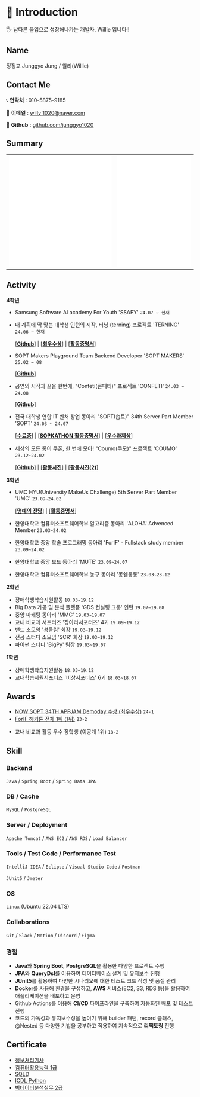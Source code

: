 # 🔎 Introduction
🖐️ 남다른 몰입으로 성장해나가는 개발자, Willie 입니다!!
     
## Name
정정교 Junggyo Jung  / 윌리(Willie)

## Contact Me

📞 **연락처** : 010-5875-9185

📧 **이메일** : wilIy_1020@naver.com

<!-- 📑 **블로그** : [willie의 작은 공간](https://willie1020.tistory.com/) -->

🔗 **Github** : [github.com/junggyo1020](https://github.com/junggyo1020)

## Summary
<table>
  <tbody>
    <tr>
    <td align="center">
      <img src="github-metrics-left.svg" alt="" />
    </td>
    <td align="center">
      <img src="github-metrics-right.svg" alt=""/>
    </td>
    </tr>
  </tbody>
</table>

<!-- [![Solved.ac Profile](http://mazassumnida.wtf/api/v2/generate_badge?boj=jungyo1020)](https://solved.ac/jungyo1020/) -->

## Activity

**4학년**
- Samsung Software AI academy For Youth 'SSAFY' `24.07 ~ 현재`

- 내 계획에 딱 맞는 대학생 인턴의 시작, 터닝 (terning) 프로젝트 'TERNING' `24.06 ~ 현재`
    
    [[**Github**](https://github.com/teamterning/Terning-Server)] | [[**최우수상**](https://github.com/junggyo1020/junggyo1020/blob/main/image/SOPT_APPJAM_%E1%84%8E%E1%85%AC%E1%84%8B%E1%85%AE%E1%84%89%E1%85%AE%E1%84%89%E1%85%A1%E1%86%BC.JPG)] | [[**활동증명서**](https://github.com/junggyo1020/junggyo1020/blob/main/image/APPJAM%E1%84%92%E1%85%AA%E1%86%AF%E1%84%83%E1%85%A9%E1%86%BC%E1%84%8B%E1%85%B5%E1%86%AB%E1%84%8C%E1%85%B3%E1%86%BC%E1%84%89%E1%85%A5.JPG)]
  
- SOPT Makers Playground Team Backend Developer 'SOPT MAKERS' `25.02 ~ 08`

     [[**Github**](https://github.com/sopt-makers/sopt-playground-backend)]

- 공연의 시작과 끝을 한번에, "Confeti(콘페티)" 프로젝트 'CONFETI' `24.03 ~ 24.08`
  
  [[**Github**](https://github.com/team-confeti/confeti-server)]
    
- 전국 대학생 연합 IT 벤처 창업 동아리 "SOPT(솝트)" 34th Server Part Member 'SOPT' `24.03 ~ 24.07`
    
    [[**수료증**](https://github.com/junggyo1020/junggyo1020/blob/main/image/SOPT%E1%84%89%E1%85%AE%E1%84%85%E1%85%AD%E1%84%8C%E1%85%B3%E1%86%BC.JPG)] | [[**SOPKATHON 활동증명서**](https://github.com/junggyo1020/junggyo1020/blob/main/image/SOPKATHON%E1%84%92%E1%85%AA%E1%86%AF%E1%84%83%E1%85%A9%E1%86%BC%E1%84%8B%E1%85%B5%E1%86%AB%E1%84%8C%E1%85%B3%E1%86%BC%E1%84%89%E1%85%A5.JPG)] | [[**우수과제상**](https://github.com/junggyo1020/junggyo1020/blob/main/image/SOPT%E1%84%8B%E1%85%AE%E1%84%89%E1%85%AE%E1%84%80%E1%85%AA%E1%84%8C%E1%85%A6%E1%84%89%E1%85%A1%E1%86%BC.png)]
    
- 세상의 모든 종이 쿠폰, 한 번에 모아! "Coumo(쿠모)" 프로젝트 'COUMO' `23.12~24.02`
    
    [[**Github**](https://github.com/UMC-5th-Coumo/server)] | [[**활동사진**](https://github.com/junggyo1020/junggyo1020/blob/main/image/coumo2.JPG)] | [[**활동사진(2)**](https://github.com/junggyo1020/junggyo1020/blob/main/image/coumo1.JPG)]
    

**3학년**

- UMC HYU(University MakeUs Challenge) 5th Server Part Member 'UMC' `23.09~24.02`
    
    [[**명예의 전당**](https://github.com/junggyo1020/junggyo1020/blob/main/image/UMC%E1%84%86%E1%85%A7%E1%86%BC%E1%84%8B%E1%85%A8%E1%84%8B%E1%85%B4%E1%84%8C%E1%85%A5%E1%86%AB%E1%84%83%E1%85%A1%E1%86%BC.png)] | [[**활동증명서**](https://github.com/junggyo1020/junggyo1020/blob/main/image/UMC%E1%84%92%E1%85%AA%E1%86%AF%E1%84%83%E1%85%A9%E1%86%BC%E1%84%8B%E1%85%B5%E1%86%AB%E1%84%8C%E1%85%B3%E1%86%BC%E1%84%89%E1%85%A5.png)]
    
- 한양대학교 컴퓨터소프트웨어학부 알고리즘 동아리 'ALOHA' Advenced Member `23.03~24.02`
- 한양대학교 중앙 학술 프로그래밍 동아리 'ForIF' - Fullstack study member `23.09~24.02`
- 한양대학교 중앙 보드 동아리 'MUTE' `23.09~24.07`
- 한양대학교 컴퓨터소프트웨어학부 농구 동아리 '몽쉘통통' `23.03~23.12`
    
**2학년**
    
- 장애학생학습지원활동 `18.03~19.12`
- Big Data 가공 및 분석 플랫폼 'GDS 컨설팅 그룹' 인턴 `19.07~19.08`
- 중앙 마케팅 동아리 'MMC' `19.03~19.07`
- 교내 비교과 서포터즈 '잡아라서포터즈' 4기 `19.09~19.12`
- 밴드 소모임 '청울림' 회장 `19.03~19.12`
- 전공 스터디 소모임 'SCR' 회장 `19.03~19.12`
- 파이썬 스터디 'BigPy' 팀장 `19.03~19.07`
    
**1학년**
    
- 장애학생학습지원활동 `18.03~19.12`
- 교내학습지원서포터즈 '비상서포터즈' 6기 `18.03~18.07`
    
## Awards
- [NOW SOPT 34TH APPJAM Demoday 수상 (최우수상)](./image/SOPT_APPJAM_최우수상.JPG) `24-1`
- [ForIF 해커톤 전체 1위 (1위)](./image/forif.pdf) `23-2`
<!-- [학장상 수상 (4.5/4.5)](./image/학장상.jpg) `22-1` -->
<!-- [고려아카데미 컨설팅 공모전 (대상)](./image/mmc.jpg) `19-1` -->
<!-- [성적 최우수 학생 표창장](./image/학업우수상.jpg) `19-1` -->
- 교내 비교과 활동 우수 장학생 (이공계 1위) `18-2`
    
## Skill
    
### Backend

`Java` / `Spring Boot` / `Spring Data JPA`

### DB / Cache

`MySQL` / `PostgreSQL`

### Server / Deployment

`Apache Tomcat` / `AWS EC2` / `AWS RDS` / `Load Balancer`

### Tools / Test Code / Performance Test

`IntelliJ IDEA` / `Eclipse` / `Visual Studio Code` / `Postman`

`JUnit5` / `Jmeter`

### OS

`Linux` (Ubuntu 22.04 LTS)

### Collaborations

`Git` / `Slack` / `Notion` / `Discord` / `Figma`

### 경험

- **Java**와 **Spring Boot**, **PostgreSQL**을 활용한 다양한 프로젝트 수행
- **JPA**와 **QueryDsl**를 이용하여 데이터베이스 설계 및 유지보수 진행
- **JUnit5**를 활용하여 다양한 시나리오에 대한 테스트 코드 작성 및 품질 관리
- **Docker**를 사용해 환경을 구성하고, **AWS** 서비스(EC2, S3, RDS 등)을 활용하여 애플리케이션을 배포하고 운영
- Github Actions를 이용해 **CI/CD** 파이프라인을 구축하여 자동화된 배포 및 테스트 진행
- 코드의 가독성과 유지보수성을 높이기 위해 builder 패턴, record 클래스, @Nested 등 다양한 기법을 공부하고 적용하여 지속적으로 **리팩토링** 진행
    
## Certificate 
- [정보처리기사](https://github.com/junggyo1020/junggyo1020/blob/main/image/%E1%84%8C%E1%85%A5%E1%86%BC%E1%84%87%E1%85%A9%E1%84%8E%E1%85%A5%E1%84%85%E1%85%B5%E1%84%80%E1%85%B5%E1%84%89%E1%85%A1_%E1%84%8C%E1%85%A5%E1%86%BC%E1%84%8C%E1%85%A5%E1%86%BC%E1%84%80%E1%85%AD.pdf)
- [컴퓨터활용능력 1급](https://github.com/junggyo1020/junggyo1020/blob/main/image/%E1%84%8F%E1%85%A5%E1%86%B7%E1%84%92%E1%85%AA%E1%86%AF1%E1%84%80%E1%85%B3%E1%86%B8.jpg)
- [SQLD](https://github.com/junggyo1020/junggyo1020/blob/main/image/SQLD%E1%84%8C%E1%85%A1%E1%84%80%E1%85%A7%E1%86%A8%E1%84%8C%E1%85%B3%E1%86%BC.pdf)
- [ICDL Python](https://github.com/junggyo1020/junggyo1020/blob/main/image/icdl_python.jpg)
- [빅데이터분석실무 2급](https://github.com/junggyo1020/junggyo1020/blob/main/image/%E1%84%87%E1%85%B5%E1%86%A8%E1%84%83%E1%85%A6%E1%84%8B%E1%85%B5%E1%84%90%E1%85%A5%20%E1%84%87%E1%85%AE%E1%86%AB%E1%84%89%E1%85%A5%E1%86%A8%E1%84%89%E1%85%B5%E1%86%AF%E1%84%86%E1%85%AE%202%E1%84%80%E1%85%B3%E1%86%B8%20-%20%E1%84%92%E1%85%A1%E1%86%AB%E1%84%80%E1%85%AE%E1%86%A8%E1%84%8C%E1%85%A5%E1%86%BC%E1%84%87%E1%85%A9%E1%84%8B%E1%85%B5%E1%86%AB%E1%84%8C%E1%85%A2%E1%84%80%E1%85%A2%E1%84%87%E1%85%A1%E1%86%AF%E1%84%8B%E1%85%AF%E1%86%AB.pdf)
